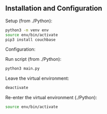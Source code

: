 ## Installation and Configuration
Setup (from ./Python):
```bash
python3 -m venv env
source env/bin/activate
pip3 install couchbase
```
Configuration:

Run script (from ./Python):
```bash
python3 main.py
```
Leave the virtual environment:
```bash
deactivate
```
Re-enter the virtual environment (./Python):
```bash
source env/bin/activate
```